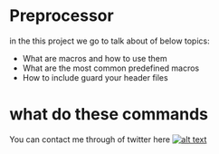 # Preprocessor

in the this project we go to talk about of below topics:

* What are macros and how to use them
* What are the most common predefined macros
* How to include guard your header files

# what do these commands
    
You can contact me through of twitter here [![alt text](https://cdn.icon-icons.com/icons2/1254/PNG/128/1495494667-jd13_84467.png)](https://twitter.com/Near_Fuentes")
